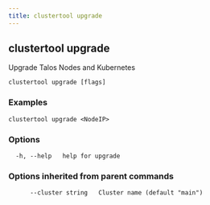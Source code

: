 ```yaml
---
title: clustertool upgrade
---
```

## clustertool upgrade

Upgrade Talos Nodes and Kubernetes

```
clustertool upgrade [flags]
```

### Examples

```
clustertool upgrade <NodeIP>
```

### Options

```
  -h, --help   help for upgrade
```

### Options inherited from parent commands

```
      --cluster string   Cluster name (default "main")
```
